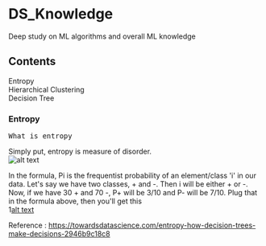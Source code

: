 # DS_Knowledge
Deep study on ML algorithms and overall ML knowledge

## Contents
Entropy  
Hierarchical Clustering  
Decision Tree  


### Entropy

<pre>What is entropy</pre>
Simply put, entropy is measure of disorder.  
![alt text](https://user-images.githubusercontent.com/48074724/134520914-b9891103-a22d-41c7-ba6a-ad266e35b9e9.png)

In the formula, Pi is the frequentist probability of an element/class 'i' in our data. Let's say we have two classes, + and -. Then i will be either + or -.  
Now, if we have 30 + and 70 -, P+ will be 3/10 and P- will be 7/10. Plug that in the formula above, then you'll get this  
1[alt text]()


Reference : https://towardsdatascience.com/entropy-how-decision-trees-make-decisions-2946b9c18c8
